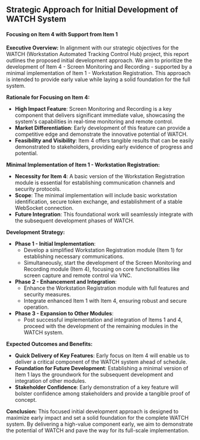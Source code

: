 ## Strategic Approach for Initial Development of WATCH System

#### Focusing on Item 4 with Support from Item 1

**Executive Overview:**
In alignment with our strategic objectives for the WATCH (Workstation Automated Tracking Control Hub) project, this report outlines the proposed initial development approach. We aim to prioritize the development of Item 4 - Screen Monitoring and Recording - supported by a minimal implementation of Item 1 - Workstation Registration. This approach is intended to provide early value while laying a solid foundation for the full system.

**Rationale for Focusing on Item 4:**
- **High Impact Feature**: Screen Monitoring and Recording is a key component that delivers significant immediate value, showcasing the system's capabilities in real-time monitoring and remote control.
- **Market Differentiation**: Early development of this feature can provide a competitive edge and demonstrate the innovative potential of WATCH.
- **Feasibility and Visibility**: Item 4 offers tangible results that can be easily demonstrated to stakeholders, providing early evidence of progress and potential.

**Minimal Implementation of Item 1 - Workstation Registration:**
- **Necessity for Item 4**: A basic version of the Workstation Registration module is essential for establishing communication channels and security protocols.
- **Scope**: The minimal implementation will include basic workstation identification, secure token exchange, and establishment of a stable WebSocket connection.
- **Future Integration**: This foundational work will seamlessly integrate with the subsequent development phases of WATCH.

**Development Strategy:**
- **Phase 1 - Initial Implementation**:
  - Develop a simplified Workstation Registration module (Item 1) for establishing necessary communications.
  - Simultaneously, start the development of the Screen Monitoring and Recording module (Item 4), focusing on core functionalities like screen capture and remote control via VNC.
- **Phase 2 - Enhancement and Integration**:
  - Enhance the Workstation Registration module with full features and security measures.
  - Integrate enhanced Item 1 with Item 4, ensuring robust and secure operation.
- **Phase 3 - Expansion to Other Modules**:
  - Post successful implementation and integration of Items 1 and 4, proceed with the development of the remaining modules in the WATCH system.

**Expected Outcomes and Benefits:**
- **Quick Delivery of Key Features**: Early focus on Item 4 will enable us to deliver a critical component of the WATCH system ahead of schedule.
- **Foundation for Future Development**: Establishing a minimal version of Item 1 lays the groundwork for the subsequent development and integration of other modules.
- **Stakeholder Confidence**: Early demonstration of a key feature will bolster confidence among stakeholders and provide a tangible proof of concept.

**Conclusion:**
This focused initial development approach is designed to maximize early impact and set a solid foundation for the complete WATCH system. By delivering a high-value component early, we aim to demonstrate the potential of WATCH and pave the way for its full-scale implementation.
